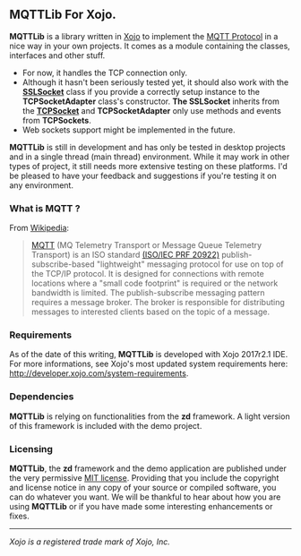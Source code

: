 ## MQTTLib For Xojo.

__MQTTLib__ is a library written in [Xojo](http://xojo.com) to implement the [MQTT Protocol](https://en.wikipedia.org/wiki/MQTT) in a nice way in your own projects. It comes as a module containing the classes, interfaces and other stuff.

 * For now, it handles the TCP connection only.
 * Although it hasn't been seriously tested yet, it should also work with the __[SSLSocket](https://docs.xojo.com/index.php/SSLSocket)__ class if you provide a correctly setup instance to the __TCPSocketAdapter__ class's constructor. __The SSLSocket__ inherits from the __[TCPSocket](https://docs.xojo.com/index.php/TCPSocket)__ and __TCPSocketAdapter__ only use methods and events from __TCPSockets__.
 * Web sockets support might be implemented in the future.

 __MQTTLib__ is still in development and has only be tested in desktop projects and in a single thread (main thread) environment. While it may work in other types of project, it still needs more extensive testing on these platforms. I'd be pleased to have your feedback and suggestions if you're testing it on any environment.

### What is MQTT ?

From [Wikipedia](https://en.wikipedia.org/wiki/MQTT):

> [MQTT](http://docs.oasis-open.org/mqtt/mqtt/v3.1.1/mqtt-v3.1.1.html) (MQ Telemetry Transport or Message Queue Telemetry Transport) is an ISO standard [(ISO/IEC PRF 20922)](https://www.iso.org/standard/69466.html) publish-subscribe-based "lightweight" messaging protocol for use on top of the TCP/IP protocol. It is designed for connections with remote locations where a "small code footprint" is required or the network bandwidth is limited. The publish-subscribe messaging pattern requires a message broker. The broker is responsible for distributing messages to interested clients based on the topic of a message.

### Requirements

As of the date of this writing, __MQTTLib__ is developed with Xojo 2017r2.1 IDE. For more informations, see Xojo's most updated system requirements here: http://developer.xojo.com/system-requirements.

### Dependencies

__MQTTLib__ is relying on functionalities from the __zd__ framework. A light version of this framework is included with the demo project.

### Licensing
__MQTTLib__, the __zd__ framework and the demo application are published under the very permissive [MIT license](https://choosealicense.com/licenses/mit/). Providing that you include the copyright and license notice in any copy of your source or compiled software, you can do whatever you want. We will be thankful to hear about how you are using __MQTTLib__ or if you have made some interesting enhancements or fixes.

***
_Xojo is a registered trade mark of Xojo, Inc._
